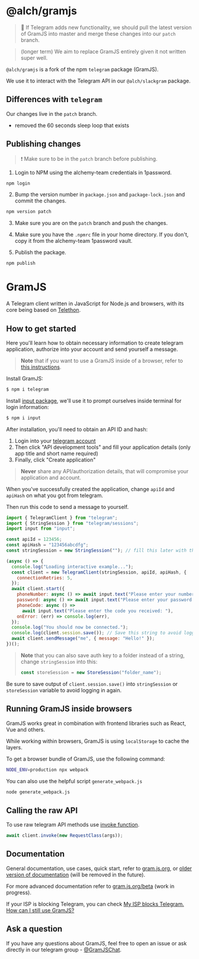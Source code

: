 # @alch/gramjs

> 🙋 If Telegram adds new functionality, we should pull the latest version of GramJS into master and merge these changes into our `patch` branch.

> (longer term) We aim to replace GramJS entirely given it not written super well.

`@alch/gramjs` is a fork of the npm `telegram` package (GramJS).

We use it to interact with the Telegram API in our `@alch/slackgram` package.

## Differences with `telegram`

Our changes live in the `patch` branch.

- removed the 60 seconds sleep loop that exists

## Publishing changes

> ❗️ Make sure to be in the `patch` branch before publishing.

1. Login to NPM using the alchemy-team credentials in 1password.

```bash
npm login
```

2. Bump the version number in `package.json` and `package-lock.json` and commit the changes.

```bash
npm version patch
```

3. Make sure you are on the `patch` branch and push the changes.

<!-- ```bash
git push origin patch
``` -->

4. Make sure you have the `.npmrc` file in your home directory. If you don't, copy it from the alchemy-team 1password vault.

5. Publish the package.

```bash
npm publish
```

# GramJS

A Telegram client written in JavaScript for Node.js and browsers, with its core being based on
[Telethon](https://github.com/LonamiWebs/Telethon).

## How to get started

Here you'll learn how to obtain necessary information to create telegram application, authorize into your account and send yourself a message.

> **Note** that if you want to use a GramJS inside of a browser, refer to [this instructions](https://gram.js.org/introduction/advanced-installation).

Install GramJS:

```bash
$ npm i telegram
```

Install [input package](https://www.npmjs.com/package/input), we'll use it to prompt ourselves inside terminal for login information:

```bash
$ npm i input
```

After installation, you'll need to obtain an API ID and hash:

1. Login into your [telegram account](https://my.telegram.org/)
2. Then click "API development tools" and fill your application details (only app title and short name required)
3. Finally, click "Create application"

> **Never** share any API/authorization details, that will compromise your application and account.

When you've successfully created the application, change `apiId` and `apiHash` on what you got from telegram.

Then run this code to send a message to yourself.

```javascript
import { TelegramClient } from "telegram";
import { StringSession } from "telegram/sessions";
import input from "input";

const apiId = 123456;
const apiHash = "123456abcdfg";
const stringSession = new StringSession(""); // fill this later with the value from session.save()

(async () => {
  console.log("Loading interactive example...");
  const client = new TelegramClient(stringSession, apiId, apiHash, {
    connectionRetries: 5,
  });
  await client.start({
    phoneNumber: async () => await input.text("Please enter your number: "),
    password: async () => await input.text("Please enter your password: "),
    phoneCode: async () =>
      await input.text("Please enter the code you received: "),
    onError: (err) => console.log(err),
  });
  console.log("You should now be connected.");
  console.log(client.session.save()); // Save this string to avoid logging in again
  await client.sendMessage("me", { message: "Hello!" });
})();
```

> **Note** that you can also save auth key to a folder instead of a string, change `stringSession` into this:
>
> ```javascript
> const storeSession = new StoreSession("folder_name");
> ```

Be sure to save output of `client.session.save()` into `stringSession` or `storeSession` variable to avoid logging in again.

## Running GramJS inside browsers

GramJS works great in combination with frontend libraries such as React, Vue and others.

While working within browsers, GramJS is using `localStorage` to cache the layers.

To get a browser bundle of GramJS, use the following command:

```bash
NODE_ENV=production npx webpack
```

You can also use the helpful script `generate_webpack.js`

```bash
node generate_webpack.js
```

## Calling the raw API

To use raw telegram API methods use [invoke function](https://gram.js.org/beta/classes/TelegramClient.html#invoke).

```javascript
await client.invoke(new RequestClass(args));
```

## Documentation

General documentation, use cases, quick start, refer to [gram.js.org](https://gram.js.org), or [older version of documentation](https://painor.gitbook.io/gramjs) (will be removed in the future).

For more advanced documentation refer to [gram.js.org/beta](https://gram.js.org/beta) (work in progress).

If your ISP is blocking Telegram, you can check [My ISP blocks Telegram. How can I still use GramJS?](https://gist.github.com/SecurityAndStuff/7cd04b28216c49b73b30a64d56d630ab)

## Ask a question

If you have any questions about GramJS, feel free to open an issue or ask directly in our telegram group - [@GramJSChat](https://t.me/gramjschat).

